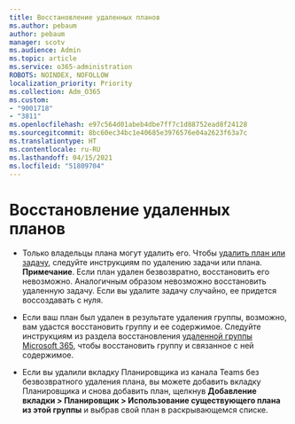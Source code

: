 ```yaml
---
title: Восстановление удаленных планов
ms.author: pebaum
author: pebaum
manager: scotv
ms.audience: Admin
ms.topic: article
ms.service: o365-administration
ROBOTS: NOINDEX, NOFOLLOW
localization_priority: Priority
ms.collection: Adm_O365
ms.custom:
- "9001718"
- "3811"
ms.openlocfilehash: e97c564d01abeb4dbe7ff7c1d88752ead8f24128
ms.sourcegitcommit: 8bc60ec34bc1e40685e3976576e04a2623f63a7c
ms.translationtype: HT
ms.contentlocale: ru-RU
ms.lasthandoff: 04/15/2021
ms.locfileid: "51809704"
---
```

# <a name="recover-deleted-plans"></a>Восстановление удаленных планов

- Только владельцы плана могут удалить его. Чтобы [удалить план или задачу](https://support.microsoft.com/office/39e10e78-13f0-446d-94cd-9e562648497a.), следуйте инструкциям по удалению задачи или плана.  **Примечание**. Если план удален безвозвратно, восстановить его невозможно. Аналогичным образом невозможно восстановить удаленную задачу. Если вы удалите задачу случайно, ее придется воссоздавать с нуля.

- Если ваш план был удален в результате удаления группы, возможно, вам удастся восстановить группу и ее содержимое. Следуйте инструкциям из раздела восстановления [удаленной группы Microsoft 365](https://docs.microsoft.com/microsoft-365/admin/create-groups/restore-deleted-group?view=o365-worldwide), чтобы восстановить группу и связанное с ней содержимое.

- Если вы удалили вкладку Планировщика из канала Teams без безвозвратного удаления плана, вы можете добавить вкладку Планировщика и снова добавить план, щелкнув **Добавление вкладки > Планировщик > Использование существующего плана из этой группы** и выбрав свой план в раскрывающемся списке.
